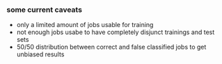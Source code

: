 ### some current caveats

- only a limited amount of jobs usable for training
- not enough jobs usabe to have completely disjunct trainings and test sets
- 50/50 distribution between correct and false classified jobs to get unbiased results